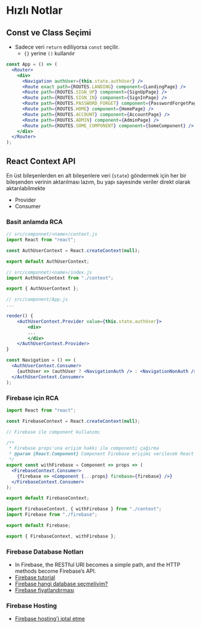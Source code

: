 # Hızlı Notlar

## Const ve Class Seçimi

- Sadece veri `return` ediliyorsa `const` seçilir.
  - `{}` yerine `()` kullanılır

```jsx
const App = () => (
  <Router>
    <div>
      <Navigation authUser={this.state.authUser} />
      <Route exact path={ROUTES.LANDING} component={LandingPage} />
      <Route path={ROUTES.SIGN_UP} component={SignUpPage} />
      <Route path={ROUTES.SIGN_IN} component={SignInPage} />
      <Route path={ROUTES.PASSWORD_FORGET} component={PasswordForgetPage} />
      <Route path={ROUTES.HOME} component={HomePage} />
      <Route path={ROUTES.ACCOUNT} component={AccountPage} />
      <Route path={ROUTES.ADMIN} component={AdminPage} />
      <Route path={ROUTES.SOME_COMPONENT} component={SomeComponent} />
    </div>
  </Router>
);
```

## React Context API

En üst bileşenlerden en alt bileşenlere veri (`state`) göndermek için her bir bileşenden verinin aktarılması lazım, bu yapı sayesinde veriler direkt olarak aktarılabilmekte

- Provider
- Consumer

### Basit anlamda RCA

```jsx
// src/componnet/<name>/context.js
import React from "react";

const AuthUserContext = React.createContext(null);

export default AuthUserContext;
```

```jsx
// src/componnet/<name>/index.js
import AuthUserContext from "./context";

export { AuthUserContext };
```

```jsx
// src/component/App.js
...

render() {
    <AuthUserContext.Provider value={this.state.authUser}>
        <div>
        ...
        </div>
    </AuthUserContext.Provider>
}
```

```jsx
const Navigation = () => (
  <AuthUserContext.Consumer>
    {authUser => (authUser ? <NavigationAuth /> : <NavigationNonAuth />)}
  </AuthUserContext.Consumer>
);
```

### Firebase için RCA

```jsx
import React from "react";

const FirebaseContext = React.createContext(null);

// Firebase ile component kullanımı

/**
 * Firebase props'una erişim hakkı ile componenti çağırma
 * @param {React.Component} Component Firebase erişimi verilecek React Componenti
 */
export const withFirebase = Component => props => (
  <FirebaseContext.Consumer>
    {firebase => <Component {...props} firebase={firebase} />}
  </FirebaseContext.Consumer>
);

export default FirebaseContext;
```

```jsx
import FirebaseContext, { withFirebase } from "./context";
import Firebase from "./firebase";

export default Firebase;

export { FirebaseContext, withFirebase };
```

### Firebase Database Notları

- In Firebase, the RESTful URI becomes a simple path, and the HTTP methods become Firebase’s API.
- [Firebase tutorial](https://www.robinwieruch.de/firebase-tutorial/)
- [Firebase hangi database seçmeliyim?](https://firebase.google.com/docs/database/rtdb-vs-firestore)
- [Firebase fiyatlandırması](https://firebase.google.com/pricing)

### Firebase Hosting

- [Firebase hosting'i iptal etme](https://stackoverflow.com/a/44584220)
